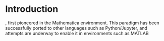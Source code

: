 # Introduction


, first pioneered in the Mathematica environment. This paradigm has been successfully ported to other languages such as Python/Jupyter, and attempts are underway to enable it in environments such as MATLAB